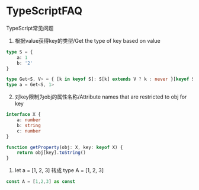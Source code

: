 # TypeScriptFAQ
TypeScript常见问题

1. 根据value获得key的类型/Get the type of key based on value
```ts
type S = {
    a: 1
    b: '2'
}

type Get<S, V> = { [k in keyof S]: S[k] extends V ? k : never }[keyof S]
type a = Get<S, 1>
```

2. 对key限制为obj的属性名称/Attribute names that are restricted to obj for key
```ts
interface X {
    a: number
    b: string
    c: number
}

function getProperty(obj: X, key: keyof X) {
    return obj[key].toString()
}
```
1. let a = [1, 2, 3] 转成 type A = [1, 2, 3]
```ts
const A = [1,2,3] as const
```